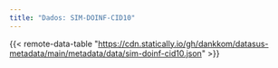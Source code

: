 ```yaml
---
title: "Dados: SIM-DOINF-CID10"
---
```


{{< remote-data-table "https://cdn.statically.io/gh/dankkom/datasus-metadata/main/metadata/data/sim-doinf-cid10.json" >}}
